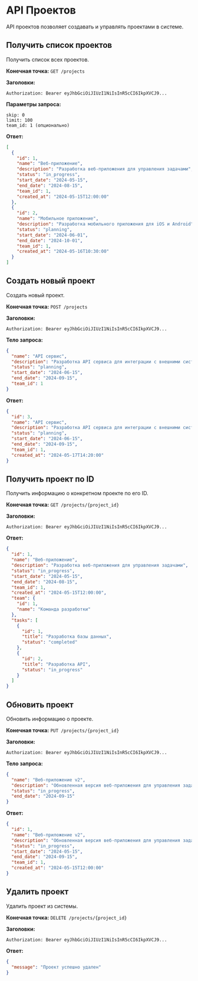 # API Проектов

API проектов позволяет создавать и управлять проектами в системе.

## Получить список проектов

Получить список всех проектов.

**Конечная точка:** `GET /projects`

**Заголовки:**

```
Authorization: Bearer eyJhbGciOiJIUzI1NiIsInR5cCI6IkpXVCJ9...
```

**Параметры запроса:**

```
skip: 0
limit: 100
team_id: 1 (опционально)
```

**Ответ:**

```json
[
  {
    "id": 1,
    "name": "Веб-приложение",
    "description": "Разработка веб-приложения для управления задачами",
    "status": "in_progress",
    "start_date": "2024-05-15",
    "end_date": "2024-08-15",
    "team_id": 1,
    "created_at": "2024-05-15T12:00:00"
  },
  {
    "id": 2,
    "name": "Мобильное приложение",
    "description": "Разработка мобильного приложения для iOS и Android",
    "status": "planning",
    "start_date": "2024-06-01",
    "end_date": "2024-10-01",
    "team_id": 1,
    "created_at": "2024-05-16T10:30:00"
  }
]
```

## Создать новый проект

Создать новый проект.

**Конечная точка:** `POST /projects`

**Заголовки:**

```
Authorization: Bearer eyJhbGciOiJIUzI1NiIsInR5cCI6IkpXVCJ9...
```

**Тело запроса:**

```json
{
  "name": "API сервис",
  "description": "Разработка API сервиса для интеграции с внешними системами",
  "status": "planning",
  "start_date": "2024-06-15",
  "end_date": "2024-09-15",
  "team_id": 1
}
```

**Ответ:**

```json
{
  "id": 3,
  "name": "API сервис",
  "description": "Разработка API сервиса для интеграции с внешними системами",
  "status": "planning",
  "start_date": "2024-06-15",
  "end_date": "2024-09-15",
  "team_id": 1,
  "created_at": "2024-05-17T14:20:00"
}
```

## Получить проект по ID

Получить информацию о конкретном проекте по его ID.

**Конечная точка:** `GET /projects/{project_id}`

**Заголовки:**

```
Authorization: Bearer eyJhbGciOiJIUzI1NiIsInR5cCI6IkpXVCJ9...
```

**Ответ:**

```json
{
  "id": 1,
  "name": "Веб-приложение",
  "description": "Разработка веб-приложения для управления задачами",
  "status": "in_progress",
  "start_date": "2024-05-15",
  "end_date": "2024-08-15",
  "team_id": 1,
  "created_at": "2024-05-15T12:00:00",
  "team": {
    "id": 1,
    "name": "Команда разработки"
  },
  "tasks": [
    {
      "id": 1,
      "title": "Разработка базы данных",
      "status": "completed"
    },
    {
      "id": 2,
      "title": "Разработка API",
      "status": "in_progress"
    }
  ]
}
```

## Обновить проект

Обновить информацию о проекте.

**Конечная точка:** `PUT /projects/{project_id}`

**Заголовки:**

```
Authorization: Bearer eyJhbGciOiJIUzI1NiIsInR5cCI6IkpXVCJ9...
```

**Тело запроса:**

```json
{
  "name": "Веб-приложение v2",
  "description": "Обновленная версия веб-приложения для управления задачами",
  "status": "in_progress",
  "end_date": "2024-09-15"
}
```

**Ответ:**

```json
{
  "id": 1,
  "name": "Веб-приложение v2",
  "description": "Обновленная версия веб-приложения для управления задачами",
  "status": "in_progress",
  "start_date": "2024-05-15",
  "end_date": "2024-09-15",
  "team_id": 1,
  "created_at": "2024-05-15T12:00:00"
}
```

## Удалить проект

Удалить проект из системы.

**Конечная точка:** `DELETE /projects/{project_id}`

**Заголовки:**

```
Authorization: Bearer eyJhbGciOiJIUzI1NiIsInR5cCI6IkpXVCJ9...
```

**Ответ:**

```json
{
  "message": "Проект успешно удален"
}
```